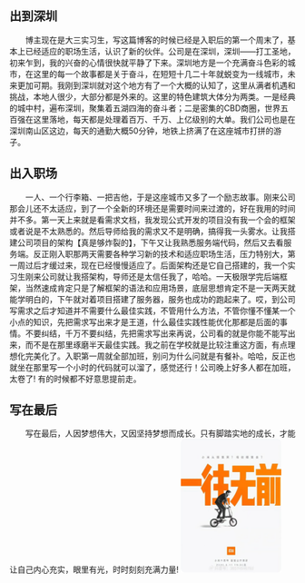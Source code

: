 ## 出到深圳
​&emsp;​&emsp;博主现在是大三实习生，写这篇博客的时候已经是入职后的第一个周末了，基本上已经适应的职场生活，认识了新的伙伴。公司是在深圳，深圳——打工圣地，初来乍到，我的兴奋的心情很快就平静了下来。深圳地方是一个充满奋斗色彩的城市，在这里的每一个故事都是关于奋斗，在短短十几二十年就蜕变为一线城市，未来更加可期。我刚到深圳就对这个地方有了一个大概的认知了，这里从满者机遇和挑战，本地人很少，大部分都是外来的。这里的特色建筑大体分为两类。一是经典的城中村，遍布深圳，聚集着五湖四海的奋斗者；二是密集的CBD商圈，世界五百强在这里落地，每天都是处理着百万、千万、上亿级别的大单。我们公司也是在深圳南山区这边，每天的通勤大概50分钟，地铁上挤满了在这座城市打拼的游子。  

## 出入职场
​​&emsp;​&emsp;一人、一个行李箱、一把吉他，于是这座城市又多了一个励志故事。刚来公司那会儿还不太适应，到了一个全新的环境还是需要时间来过渡的，好在我用的时间并不多。第一天上来就是看需求文档，我发现公式开发的项目没有我一个会的框架或者说是不太熟悉的。然后导师给我的需求又不是明确，搞得我一头雾水。让我搭建公司项目的架构【真是够炸裂的】，下午又让我熟悉服务端代码，然后又去看服务端。反正刚入职那两天需要各种学习新的技术和适应职场生活，压力特别大，第一周过后才缓过来，现在已经慢慢适应了。后面架构还是它自己搭建的，我一个实习生刚来公司就让我搭架构，导师还是太信任我了，哈哈。一天极限学完后端框架，当然速成肯定只是了解框架的语法和应用场景，底层思想肯定不是一天两天就能学明白的，下午就对着项目搭建了服务器，服务也成功的跑起来了。哎，到公司写需求之后才知道并不需要什么最佳实践，不管用什么方法，不管你懂不懂某一个小点的知识，先把需求写出来才是王道，什么最佳实践性能优化那都是后面的事情。不要纠结，千万不要纠结，先把需求写出来再说，公司看的就是你能不能写出来，而不是在那里琢磨半天最佳实践。我之前在学校就是比较注重这方面，有点理想化完美化了。入职第一周就全部加班，别问为什么问就是有餐补。哈哈，反正也就坐在那里写一个小时的代码就可以溜了，感觉还行！公司晚上好多人都在加班，太卷了! 有的时候都不好意思提前走。  

## 写在最后
​&emsp;​​&emsp;写在最后，人因梦想伟大，又因坚持梦想而成长。只有脚踏实地的成长，才能让自己内心充实，眼里有光，时时刻刻充满力量!
<img src="/一往无前.png" style="zoom:23%; " />